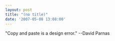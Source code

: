 ```yaml
---
layout: post
title: "(no title)"
date: '2007-05-08 13:08:00'
---
```


"Copy and paste is a design error." --David Parnas